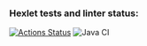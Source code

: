 ### Hexlet tests and linter status:
[![Actions Status](https://github.com/Oleg995/java-project-lvl3/workflows/hexlet-check/badge.svg)](https://github.com/Oleg995/java-project-lvl3/actions)
![Java CI](https://github.com/Oleg995/java-project-lvl3/workflows/Java%20CI/badge.svg)
